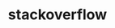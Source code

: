 ---
layout: redirect
order: 0
title: stackoverflow
link: https://stackoverflow.com/users/4955981/
verb: stack
---